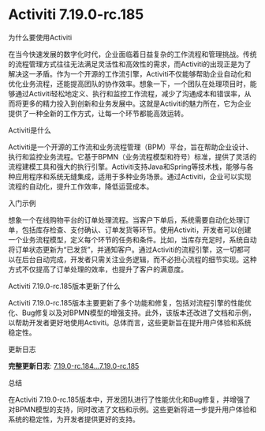 # Activiti 7.19.0-rc.185
为什么要使用Activiti

在当今快速发展的数字化时代，企业面临着日益复杂的工作流程和管理挑战。传统的流程管理方式往往无法满足灵活性和高效性的需求，而Activiti的出现正是为了解决这一矛盾。作为一个开源的工作流引擎，Activiti不仅能够帮助企业自动化和优化业务流程，还能提高团队的协作效率。想象一下，一个团队在处理项目时，能够通过Activiti轻松地定义、执行和监控工作流程，减少了沟通成本和错误率，从而将更多的精力投入到创新和业务发展中。这就是Activiti的魅力所在，它为企业提供了一种全新的工作方式，让每一个环节都能高效运转。

Activiti是什么

Activiti是一个开源的工作流和业务流程管理（BPM）平台，旨在帮助企业设计、执行和监控业务流程。它基于BPMN（业务流程模型和符号）标准，提供了灵活的流程建模工具和强大的执行引擎。Activiti支持Java和Spring等技术栈，能够与各种应用程序和系统无缝集成，适用于多种业务场景。通过Activiti，企业可以实现流程的自动化，提升工作效率，降低运营成本。

入门示例

想象一个在线购物平台的订单处理流程。当客户下单后，系统需要自动化处理订单，包括库存检查、支付确认、订单发货等环节。使用Activiti，开发者可以创建一个业务流程模型，定义每个环节的任务和条件。比如，当库存充足时，系统自动将订单状态更新为“已发货”，并通知客户。通过Activiti的流程引擎，这一切都可以在后台自动完成，开发者只需关注业务逻辑，而不必担心流程的细节实现。这种方式不仅提高了订单处理的效率，也提升了客户的满意度。

Activiti 7.19.0-rc.185版本更新了什么

Activiti 7.19.0-rc.185版本主要更新了多个功能和修复，包括对流程引擎的性能优化、Bug修复以及对BPMN模型的增强支持。此外，该版本还改进了文档和示例，以帮助开发者更好地使用Activiti。总体而言，这些更新旨在提升用户体验和系统稳定性。

更新日志

**完整更新日志**: [7.19.0-rc.184...7.19.0-rc.185](https://github.com/Activiti/Activiti/compare/7.19.0-rc.184...7.19.0-rc.185)

总结

在Activiti 7.19.0-rc.185版本中，开发团队进行了性能优化和Bug修复，并增强了对BPMN模型的支持，同时改进了文档和示例。这些更新将进一步提升用户体验和系统的稳定性，为开发者提供更好的支持。